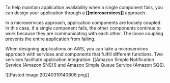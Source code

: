 To help maintain application availability when a single component fails, you can design your application through a **[[microservices]]** approach.

In a microservices approach, application components are loosely coupled. In this case, if a single component fails, the other components continue to work because they are communicating with each other. The loose coupling prevents the entire application from failing. 

When designing applications on AWS, you can take a microservices approach with services and components that fulfill different functions. Two services facilitate application integration: [[Amazon Simple Notification Service (Amazon SNS)]] and Amazon Simple Queue Service (Amazon SQS).

![[Pasted image 20240319140808.png]]
